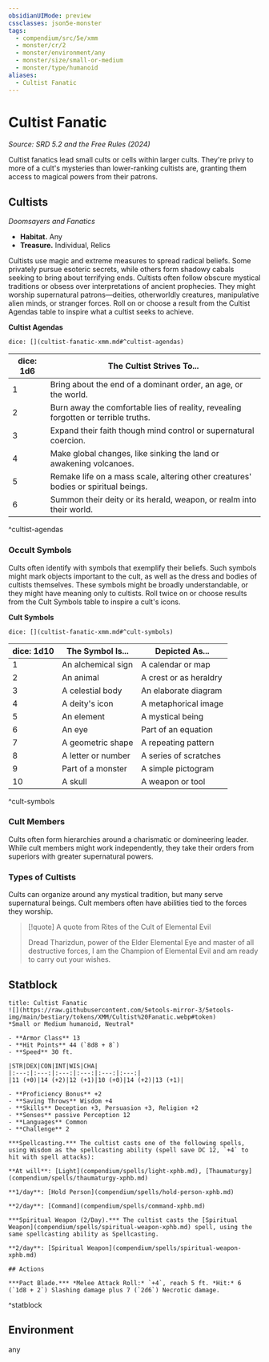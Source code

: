 ```yaml
---
obsidianUIMode: preview
cssclasses: json5e-monster
tags:
  - compendium/src/5e/xmm
  - monster/cr/2
  - monster/environment/any
  - monster/size/small-or-medium
  - monster/type/humanoid
aliases:
  - Cultist Fanatic
---
```

# Cultist Fanatic
*Source: SRD 5.2 and the Free Rules (2024)*  

Cultist fanatics lead small cults or cells within larger cults. They're privy to more of a cult's mysteries than lower-ranking cultists are, granting them access to magical powers from their patrons.

## Cultists

*Doomsayers and Fanatics*

- **Habitat.** Any  
- **Treasure.** Individual, Relics  

Cultists use magic and extreme measures to spread radical beliefs. Some privately pursue esoteric secrets, while others form shadowy cabals seeking to bring about terrifying ends. Cultists often follow obscure mystical traditions or obsess over interpretations of ancient prophecies. They might worship supernatural patrons—deities, otherworldly creatures, manipulative alien minds, or stranger forces. Roll on or choose a result from the Cultist Agendas table to inspire what a cultist seeks to achieve.

**Cultist Agendas**

`dice: [](cultist-fanatic-xmm.md#^cultist-agendas)`

| dice: 1d6 | The Cultist Strives To... |
|-----------|---------------------------|
| 1 | Bring about the end of a dominant order, an age, or the world. |
| 2 | Burn away the comfortable lies of reality, revealing forgotten or terrible truths. |
| 3 | Expand their faith though mind control or supernatural coercion. |
| 4 | Make global changes, like sinking the land or awakening volcanoes. |
| 5 | Remake life on a mass scale, altering other creatures' bodies or spiritual beings. |
| 6 | Summon their deity or its herald, weapon, or realm into their world. |
^cultist-agendas

### Occult Symbols

Cults often identify with symbols that exemplify their beliefs. Such symbols might mark objects important to the cult, as well as the dress and bodies of cultists themselves. These symbols might be broadly understandable, or they might have meaning only to cultists. Roll twice on or choose results from the Cult Symbols table to inspire a cult's icons.

**Cult Symbols**

`dice: [](cultist-fanatic-xmm.md#^cult-symbols)`

| dice: 1d10 | The Symbol Is... | Depicted As... |
|------------|------------------|----------------|
| 1 | An alchemical sign | A calendar or map |
| 2 | An animal | A crest or as heraldry |
| 3 | A celestial body | An elaborate diagram |
| 4 | A deity's icon | A metaphorical image |
| 5 | An element | A mystical being |
| 6 | An eye | Part of an equation |
| 7 | A geometric shape | A repeating pattern |
| 8 | A letter or number | A series of scratches |
| 9 | Part of a monster | A simple pictogram |
| 10 | A skull | A weapon or tool |
^cult-symbols

### Cult Members

Cults often form hierarchies around a charismatic or domineering leader. While cult members might work independently, they take their orders from superiors with greater supernatural powers. 

### Types of Cultists

Cults can organize around any mystical tradition, but many serve supernatural beings. Cult members often have abilities tied to the forces they worship.

> [!quote] A quote from Rites of the Cult of Elemental Evil  
> 
> Dread Tharizdun, power of the Elder Elemental Eye and master of all destructive forces, I am the Champion of Elemental Evil and am ready to carry out your wishes.

## Statblock

```ad-statblock
title: Cultist Fanatic
![](https://raw.githubusercontent.com/5etools-mirror-3/5etools-img/main/bestiary/tokens/XMM/Cultist%20Fanatic.webp#token)
*Small or Medium humanoid, Neutral*

- **Armor Class** 13
- **Hit Points** 44 (`8d8 + 8`)
- **Speed** 30 ft.

|STR|DEX|CON|INT|WIS|CHA|
|:---:|:---:|:---:|:---:|:---:|:---:|
|11 (+0)|14 (+2)|12 (+1)|10 (+0)|14 (+2)|13 (+1)|

- **Proficiency Bonus** +2
- **Saving Throws** Wisdom +4
- **Skills** Deception +3, Persuasion +3, Religion +2
- **Senses** passive Perception 12
- **Languages** Common
- **Challenge** 2

***Spellcasting.*** The cultist casts one of the following spells, using Wisdom as the spellcasting ability (spell save DC 12, `+4` to hit with spell attacks):

**At will**: [Light](compendium/spells/light-xphb.md), [Thaumaturgy](compendium/spells/thaumaturgy-xphb.md)

**1/day**: [Hold Person](compendium/spells/hold-person-xphb.md)

**2/day**: [Command](compendium/spells/command-xphb.md)

***Spiritual Weapon (2/Day).*** The cultist casts the [Spiritual Weapon](compendium/spells/spiritual-weapon-xphb.md) spell, using the same spellcasting ability as Spellcasting.

**2/day**: [Spiritual Weapon](compendium/spells/spiritual-weapon-xphb.md)

## Actions

***Pact Blade.*** *Melee Attack Roll:* `+4`, reach 5 ft. *Hit:* 6 (`1d8 + 2`) Slashing damage plus 7 (`2d6`) Necrotic damage.
```
^statblock

## Environment

any